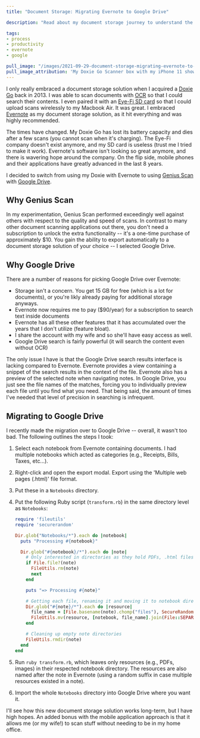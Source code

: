 ```yaml
---
title: "Document Storage: Migrating Evernote to Google Drive"

description: "Read about my document storage journey to understand the reasons why I'm moving from Evernote to Google Drive and ditching my Doxie Go for Genius Scan (a mobile scanner application). Included are steps for exporting out of Evernote and into Google Drive."

tags:
- process
- productivity
- evernote
- google

pull_image: "/images/2021-09-29-document-storage-migrating-evernote-to-google-drive/doxie-genius-scan.jpg"
pull_image_attribution: 'My Doxie Go Scanner box with my iPhone 11 showing the Genius Scan application'
---
```


I only really embraced a document storage solution when I acquired a [Doxie Go](https://www.getdoxie.com/) back in 2013. I was able to scan documents with [OCR](https://en.wikipedia.org/wiki/Optical_character_recognition) so that I could search their contents. I even paired it with an [Eye-Fi SD card](https://en.wikipedia.org/wiki/Eye-Fi) so that I could upload scans wirelessly to my Macbook Air. It was great. I embraced [Evernote](https://evernote.com/) as my document storage solution, as it hit everything and was highly recommended.

The times have changed. My Doxie Go has lost its battery capacity and dies after a few scans (you cannot scan when it's charging). The Eye-Fi company doesn't exist anymore, and my SD card is useless (trust me I tried to make it work). Evernote's software isn't looking so great anymore, and there is wavering hope around the company. On the flip side, mobile phones and their applications have greatly advanced in the last 8 years.

I decided to switch from using my Doxie with Evernote to using [Genius Scan](https://thegrizzlylabs.com/genius-scan/) with [Google Drive](https://drive.google.com/).

## Why Genius Scan

In my experimentation, Genius Scan performed exceedingly well against others with respect to the quality and speed of scans. In contrast to many other document scanning applications out there, you don't need a subscription to unlock the extra functionality -- it's a one-time purchase of approximately $10. You gain the ability to export automatically to a document storage solution of your choice -- I selected Google Drive.

## Why Google Drive

There are a number of reasons for picking Google Drive over Evernote:

  - Storage isn't a concern. You get 15 GB for free (which is a lot for documents), or you're likly already paying for additional storage anyways.
  - Evernote now requires me to pay ($90/year) for a subscription to search text inside documents
  - Evernote has all these other features that it has accumulated over the years that I don't utilize (feature bloat).
  - I share the account with my wife and so she'll have easy access as well.
  - Google Drive search is fairly powerful (it will search the content even without OCR)

The only issue I have is that the Google Drive search results interface is lacking compared to Evernote. Evernote provides a view containing a snippet of the search results in the context of the file. Evernote also has a preview of the selected note when navigating notes. In Google Drive, you just see the file names of the matches, forcing you to individually preview each file until you find what you need. That being said, the amount of times I've needed that level of precision in searching is infrequent.

## Migrating to Google Drive

I recently made the migration over to Google Drive -- overall, it wasn't too bad. The following outlines the steps I took:

1. Select each notebook from Evernote containing documents. I had multiple notebooks which acted as categories (e.g., Receipts, Bills, Taxes, etc...).
2. Right-click and open the export modal. Export using the 'Multiple web pages (.html)' file format.
3. Put these in a `Notebooks` directory.
4. Put the following Ruby script (`transform.rb`) in the same directory level as `Notebooks`:

    ```ruby
    require 'fileutils'
    require 'securerandom'

    Dir.glob("Notebooks/*").each do |notebook|
      puts "Processing #{notebook}"

      Dir.glob("#{notebook}/*").each do |note|
        # Only interested in directories as they hold PDFs, .html files exist here
        if File.file?(note)
          FileUtils.rm(note)
          next
        end

        puts "=> Processing #{note}"

        # Getting each file, renaming it and moving it to notebook directory
        Dir.glob("#{note}/*").each do |resource|
          file_name = [File.basename(note).chomp("files"), SecureRandom.alphanumeric(8), File.extname(resource)].join
          FileUtils.mv(resource, [notebook, file_name].join(File::SEPARATOR))
        end

        # Cleaning up empty note directories
        FileUtils.rmdir(note)
      end
    end
    ```

5. Run `ruby transform.rb`, which leaves only resources (e.g., PDFs, images) in their respected notebook directory. The resources are also named after the note in Evernote (using a random suffix in case multiple resources existed in a note).
6. Import the whole `Notebooks` directory into Google Drive where you want it.

I'll see how this new document storage solution works long-term, but I have high hopes. An added bonus with the mobile application approach is that it allows me (or my wife!) to scan stuff without needing to be in my home office.
